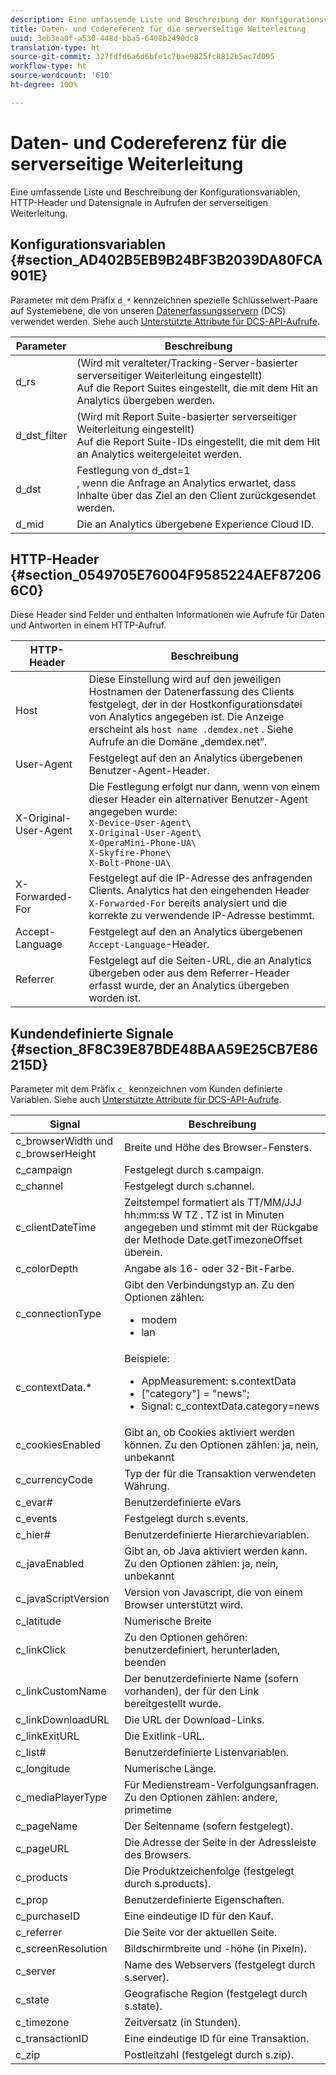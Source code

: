 ```yaml
---
description: Eine umfassende Liste und Beschreibung der Konfigurationsvariablen, HTTP-Header und Datensignale in Aufrufen der serverseitigen Weiterleitung.
title: Daten- und Codereferenz für die serverseitige Weiterleitung
uuid: 3eb3ea0f-a530-448d-bba5-6408b2490dc8
translation-type: ht
source-git-commit: 327fdfd6a6d6bfe1c7bae9825fc8812b5ac7d095
workflow-type: ht
source-wordcount: '610'
ht-degree: 100%

---
```



# Daten- und Codereferenz für die serverseitige Weiterleitung

Eine umfassende Liste und Beschreibung der Konfigurationsvariablen, HTTP-Header und Datensignale in Aufrufen der serverseitigen Weiterleitung.

## Konfigurationsvariablen {#section_AD402B5EB9B24BF3B2039DA80FCA901E}

Parameter mit dem Präfix `d_*` kennzeichnen spezielle Schlüsselwert-Paare auf Systemebene, die von unseren [Datenerfassungsservern](https://docs.adobe.com/content/help/de-DE/audience-manager/user-guide/reference/system-components/components-data-collection.html) (DCS) verwendet werden. Siehe auch [Unterstützte Attribute für DCS-API-Aufrufe](https://docs.adobe.com/content/help/de-DE/audience-manager/user-guide/api-and-sdk-code/dcs/dcs-api-reference/dcs-keys.html).

| Parameter | Beschreibung |
|--- |--- |
| d_rs | (Wird mit veralteter/Tracking-Server-basierter serverseitiger Weiterleitung eingestellt) <br>Auf die Report Suites eingestellt, die mit dem Hit an Analytics übergeben werden. |
| d_dst_filter | (Wird mit Report Suite-basierter serverseitiger Weiterleitung eingestellt) <br>Auf die Report Suite-IDs eingestellt, die mit dem Hit an Analytics weitergeleitet werden. |
| d_dst | Festlegung von d_dst=1<br>, wenn die Anfrage an Analytics erwartet, dass Inhalte über das Ziel an den Client zurückgesendet werden. |
| d_mid | Die an Analytics übergebene Experience Cloud ID. |

## HTTP-Header {#section_0549705E76004F9585224AEF872066C0}

Diese Header sind Felder und enthalten Informationen wie Aufrufe für Daten und Antworten in einem HTTP-Aufruf.

<!-- Meike, missing link in table below: "See Understanding Calls to the Demdex Domain" -->

| HTTP-Header | Beschreibung |
|--- |--- |
| Host | Diese Einstellung wird auf den jeweiligen Hostnamen der Datenerfassung des Clients festgelegt, der in der Hostkonfigurationsdatei von Analytics angegeben ist. Die Anzeige erscheint als   `host name .demdex.net` .  Siehe Aufrufe an die Domäne „demdex.net“. |
| User-Agent | Festgelegt auf den an Analytics übergebenen Benutzer-Agent-Header. |
| X-Original-User-Agent | Die Festlegung erfolgt nur dann, wenn von einem dieser Header ein alternativer Benutzer-Agent angegeben wurde: </br>`X-Device-User-Agent\ `  </br>`X-Original-User-Agent\`   </br>`X-OperaMini-Phone-UA\`   </br>`X-Skyfire-Phone\`    </br>`X-Bolt-Phone-UA\` |
| X-Forwarded-For | Festgelegt auf die IP-Adresse des anfragenden Clients. Analytics hat den eingehenden Header `X-Forwarded-For` bereits analysiert und die korrekte zu verwendende IP-Adresse bestimmt. |
| Accept-Language | Festgelegt auf den an Analytics übergebenen `Accept-Language`-Header. |
| Referrer | Festgelegt auf die Seiten-URL, die an Analytics übergeben oder aus dem Referrer-Header erfasst wurde, der an Analytics übergeben worden ist. |

## Kundendefinierte Signale {#section_8F8C39E87BDE48BAA59E25CB7E86215D}

Parameter mit dem Präfix `c_` kennzeichnen vom Kunden definierte Variablen. Siehe auch [Unterstützte Attribute für DCS-API-Aufrufe](https://docs.adobe.com/content/help/de-DE/audience-manager/user-guide/api-and-sdk-code/dcs/dcs-api-reference/dcs-keys.html).

| Signal | Beschreibung |
|--- |--- |
| c_browserWidth und c_browserHeight | Breite und Höhe des Browser-Fensters. |
| c_campaign | Festgelegt durch s.campaign. |
| c_channel | Festgelegt durch s.channel. |
| c_clientDateTime | Zeitstempel formatiert als TT/MM/JJJ hh:mm:ss W TZ .    TZ ist in Minuten angegeben und stimmt mit der Rückgabe der Methode Date.getTimezoneOffset überein. |
| c_colorDepth | Angabe als 16- oder 32-Bit-Farbe. |
| c_connectionType | Gibt den Verbindungstyp an. Zu den Optionen zählen:<ul><li>modem</li><li>lan</li></ul> |
| c_contextData.* | Beispiele:<ul><li>AppMeasurement: s.contextData</li><li>[&quot;category&quot;] = &quot;news&quot;;</li><li>Signal: c_contextData.category=news</li></ul> |
| c_cookiesEnabled | Gibt an, ob Cookies aktiviert werden können. Zu den Optionen zählen:  ja, nein, unbekannt |
| c_currencyCode | Typ der für die Transaktion verwendeten Währung. |
| c_evar# | Benutzerdefinierte eVars |
| c_events | Festgelegt durch s.events. |
| c_hier# | Benutzerdefinierte Hierarchievariablen. |
| c_javaEnabled | Gibt an, ob Java aktiviert werden kann. Zu den Optionen zählen:  ja, nein, unbekannt |
| c_javaScriptVersion | Version von Javascript, die von einem Browser unterstützt wird. |
| c_latitude | Numerische Breite |
| c_linkClick | Zu den Optionen gehören: benutzerdefiniert, herunterladen, beenden |
| c_linkCustomName | Der benutzerdefinierte Name (sofern vorhanden), der für den Link bereitgestellt wurde. |
| c_linkDownloadURL | Die URL der Download-Links. |
| c_linkExitURL | Die Exitlink-URL. |
| c_list# | Benutzerdefinierte Listenvariablen. |
| c_longitude | Numerische Länge. |
| c_mediaPlayerType | Für Medienstream-Verfolgungsanfragen. Zu den Optionen zählen:    andere, primetime |
| c_pageName | Der Seitenname (sofern festgelegt). |
| c_pageURL | Die Adresse der Seite in der Adressleiste des Browsers. |
| c_products | Die Produktzeichenfolge (festgelegt durch s.products). |
| c_prop | Benutzerdefinierte Eigenschaften. |
| c_purchaseID | Eine eindeutige ID für den Kauf. |
| c_referrer | Die Seite vor der aktuellen Seite. |
| c_screenResolution | Bildschirmbreite und -höhe (in Pixeln). |
| c_server | Name des Webservers (festgelegt durch s.server). |
| c_state | Geografische Region (festgelegt durch s.state). |
| c_timezone | Zeitversatz (in Stunden). |
| c_transactionID | Eine eindeutige ID für eine Transaktion. |
| c_zip | Postleitzahl (festgelegt durch s.zip). |
